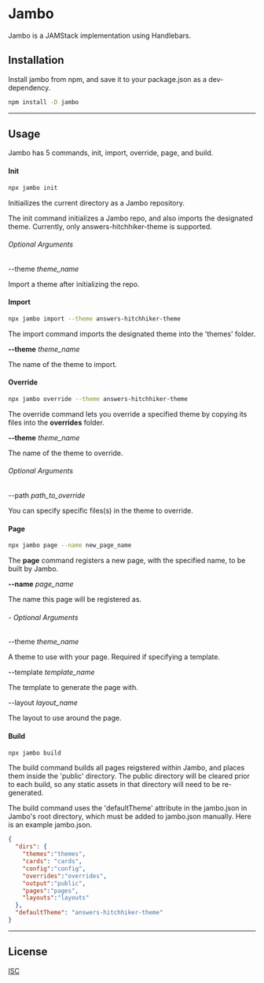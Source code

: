 # Jambo

Jambo is a JAMStack implementation using Handlebars.

## Installation

Install jambo from npm, and save it to your package.json as a dev-dependency.

```bash
npm install -D jambo
```
___

## Usage

Jambo has 5 commands, init, import, override, page, and build.

#### Init

```bash
npx jambo init
```

Initiailizes the current directory as a Jambo repository.

The init command initializes a Jambo repo, and also imports the designated theme.
Currently, only answers-hitchhiker-theme is supported.

###### Optional Arguments

--theme _theme_name_

Import a theme after initializing the repo.

#### Import

```bash
npx jambo import --theme answers-hitchhiker-theme
```

The import command imports the designated theme into the 'themes' folder.

**--theme** _theme_name_

The name of the theme to import.

#### Override

```bash
npx jambo override --theme answers-hitchhiker-theme
```

The override command lets you override a specified theme by copying its files into the **overrides** folder.

**--theme** _theme_name_

The name of the theme to override.

###### Optional Arguments

--path _path_to_override_

You can specify specific files(s) in the theme to override.

#### Page

```bash
npx jambo page --name new_page_name
```

The **page** command registers a new page, with the specified name, to be built by Jambo.

**--name** _page_name_

The name this page will be registered as.

###### - Optional Arguments

--theme _theme_name_

A theme to use with your page. Required if specifying a template.

--template  _template_name_

The template to generate the page with.

--layout _layout_name_

The layout to use around the page.

#### Build

```bash
npx jambo build
```

The build command builds all pages reigstered within Jambo, and places them inside the 'public' directory. The public directory will be cleared prior to each build, so any static assets in that directory will need to be re-generated.

The build command uses the 'defaultTheme' attribute in the jambo.json in Jambo's root directory, which must be added to jambo.json manually. Here is an example jambo.json.

```json
{
  "dirs": {
    "themes":"themes",
    "cards": "cards",
    "config":"config",
    "overrides":"overrides",
    "output":"public",
    "pages":"pages",
    "layouts":"layouts"
  },
  "defaultTheme": "answers-hitchhiker-theme"
}
```

___

## License

[ISC](https://opensource.org/licenses/ISC)